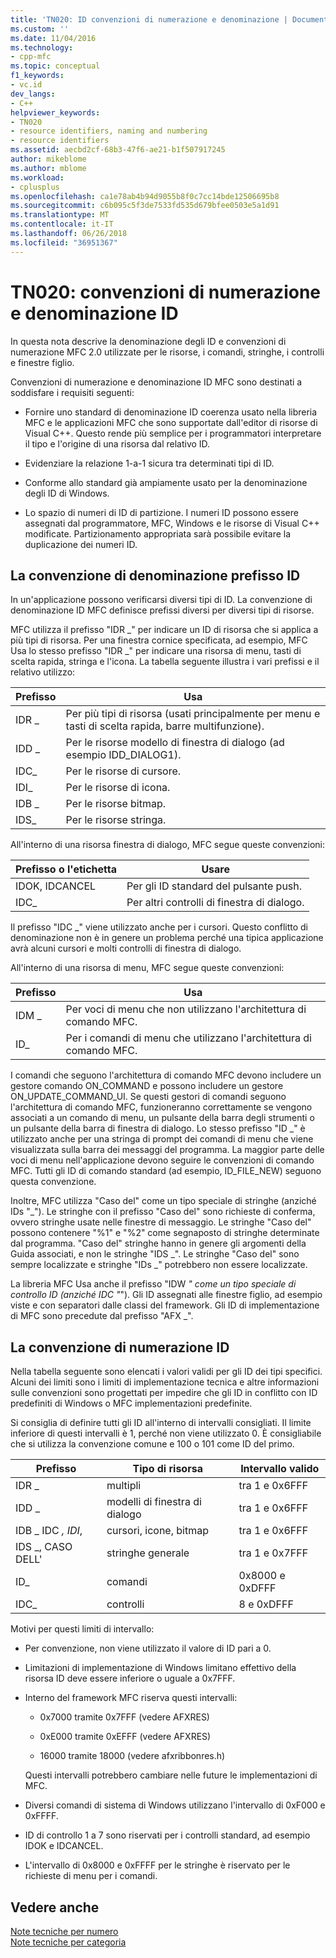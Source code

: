 ```yaml
---
title: 'TN020: ID convenzioni di numerazione e denominazione | Documenti Microsoft'
ms.custom: ''
ms.date: 11/04/2016
ms.technology:
- cpp-mfc
ms.topic: conceptual
f1_keywords:
- vc.id
dev_langs:
- C++
helpviewer_keywords:
- TN020
- resource identifiers, naming and numbering
- resource identifiers
ms.assetid: aecbd2cf-68b3-47f6-ae21-b1f507917245
author: mikeblome
ms.author: mblome
ms.workload:
- cplusplus
ms.openlocfilehash: ca1e78ab4b94d9055b8f0c7cc14bde12506695b8
ms.sourcegitcommit: c6b095c5f3de7533fd535d679bfee0503e5a1d91
ms.translationtype: MT
ms.contentlocale: it-IT
ms.lasthandoff: 06/26/2018
ms.locfileid: "36951367"
---
```

# <a name="tn020-id-naming-and-numbering-conventions"></a>TN020: convenzioni di numerazione e denominazione ID
In questa nota descrive la denominazione degli ID e convenzioni di numerazione MFC 2.0 utilizzate per le risorse, i comandi, stringhe, i controlli e finestre figlio.  
  
 Convenzioni di numerazione e denominazione ID MFC sono destinati a soddisfare i requisiti seguenti:  
  
-   Fornire uno standard di denominazione ID coerenza usato nella libreria MFC e le applicazioni MFC che sono supportate dall'editor di risorse di Visual C++. Questo rende più semplice per i programmatori interpretare il tipo e l'origine di una risorsa dal relativo ID.  
  
-   Evidenziare la relazione 1-a-1 sicura tra determinati tipi di ID.  
  
-   Conforme allo standard già ampiamente usato per la denominazione degli ID di Windows.  
  
-   Lo spazio di numeri di ID di partizione. I numeri ID possono essere assegnati dal programmatore, MFC, Windows e le risorse di Visual C++ modificate. Partizionamento appropriata sarà possibile evitare la duplicazione dei numeri ID.  
  
## <a name="the-id-prefix-naming-convention"></a>La convenzione di denominazione prefisso ID  
 In un'applicazione possono verificarsi diversi tipi di ID. La convenzione di denominazione ID MFC definisce prefissi diversi per diversi tipi di risorse.  
  
 MFC utilizza il prefisso "IDR _" per indicare un ID di risorsa che si applica a più tipi di risorsa. Per una finestra cornice specificata, ad esempio, MFC Usa lo stesso prefisso "IDR _" per indicare una risorsa di menu, tasti di scelta rapida, stringa e l'icona. La tabella seguente illustra i vari prefissi e il relativo utilizzo:  
  
|Prefisso|Usa|  
|------------|---------|  
|IDR _|Per più tipi di risorsa (usati principalmente per menu e tasti di scelta rapida, barre multifunzione).|  
|IDD _|Per le risorse modello di finestra di dialogo (ad esempio IDD_DIALOG1).|  
|IDC_|Per le risorse di cursore.|  
|IDI_|Per le risorse di icona.|  
|IDB _|Per le risorse bitmap.|  
|IDS_|Per le risorse stringa.|  
  
 All'interno di una risorsa finestra di dialogo, MFC segue queste convenzioni:  
  
|Prefisso o l'etichetta|Usare|  
|---------------------|---------|  
|IDOK, IDCANCEL|Per gli ID standard del pulsante push.|  
|IDC_|Per altri controlli di finestra di dialogo.|  
  
 Il prefisso "IDC _" viene utilizzato anche per i cursori. Questo conflitto di denominazione non è in genere un problema perché una tipica applicazione avrà alcuni cursori e molti controlli di finestra di dialogo.  
  
 All'interno di una risorsa di menu, MFC segue queste convenzioni:  
  
|Prefisso|Usa|  
|------------|---------|  
|IDM _|Per voci di menu che non utilizzano l'architettura di comando MFC.|  
|ID_|Per i comandi di menu che utilizzano l'architettura di comando MFC.|  
  
 I comandi che seguono l'architettura di comando MFC devono includere un gestore comando ON_COMMAND e possono includere un gestore ON_UPDATE_COMMAND_UI. Se questi gestori di comandi seguono l'architettura di comando MFC, funzioneranno correttamente se vengono associati a un comando di menu, un pulsante della barra degli strumenti o un pulsante della barra di finestra di dialogo. Lo stesso prefisso "ID _" è utilizzato anche per una stringa di prompt dei comandi di menu che viene visualizzata sulla barra dei messaggi del programma. La maggior parte delle voci di menu nell'applicazione devono seguire le convenzioni di comando MFC. Tutti gli ID di comando standard (ad esempio, ID_FILE_NEW) seguono questa convenzione.  
  
 Inoltre, MFC utilizza "Caso del" come un tipo speciale di stringhe (anziché IDs "_"). Le stringhe con il prefisso "Caso del" sono richieste di conferma, ovvero stringhe usate nelle finestre di messaggio. Le stringhe "Caso del" possono contenere "%1" e "%2" come segnaposto di stringhe determinate dal programma. "Caso del" stringhe hanno in genere gli argomenti della Guida associati, e non le stringhe "IDS _". Le stringhe "Caso del" sono sempre localizzate e stringhe "IDs _" potrebbero non essere localizzate.  
  
 La libreria MFC Usa anche il prefisso "IDW _" come un tipo speciale di controllo ID (anziché IDC "_"). Gli ID assegnati alle finestre figlio, ad esempio viste e con separatori dalle classi del framework. Gli ID di implementazione di MFC sono precedute dal prefisso "AFX _".  
  
## <a name="the-id-numbering-convention"></a>La convenzione di numerazione ID  
 Nella tabella seguente sono elencati i valori validi per gli ID dei tipi specifici. Alcuni dei limiti sono i limiti di implementazione tecnica e altre informazioni sulle convenzioni sono progettati per impedire che gli ID in conflitto con ID predefiniti di Windows o MFC implementazioni predefinite.  
  
 Si consiglia di definire tutti gli ID all'interno di intervalli consigliati. Il limite inferiore di questi intervalli è 1, perché non viene utilizzato 0. È consigliabile che si utilizza la convenzione comune e 100 o 101 come ID del primo.  
  
|Prefisso|Tipo di risorsa|Intervallo valido|  
|------------|-------------------|-----------------|  
|IDR _|multipli|tra 1 e 0x6FFF|  
|IDD _|modelli di finestra di dialogo|tra 1 e 0x6FFF|  
|IDB _ IDC _, IDI_,|cursori, icone, bitmap|tra 1 e 0x6FFF|  
|IDS _, CASO DELL'|stringhe generale|tra 1 e 0x7FFF|  
|ID_|comandi|0x8000 e 0xDFFF|  
|IDC_|controlli|8 e 0xDFFF|  
  
 Motivi per questi limiti di intervallo:  
  
-   Per convenzione, non viene utilizzato il valore di ID pari a 0.  
  
-   Limitazioni di implementazione di Windows limitano effettivo della risorsa ID deve essere inferiore o uguale a 0x7FFF.  
  
-   Interno del framework MFC riserva questi intervalli:  
  
    -   0x7000 tramite 0x7FFF (vedere AFXRES)  
  
    -   0xE000 tramite 0xEFFF (vedere AFXRES)  
  
    -   16000 tramite 18000 (vedere afxribbonres.h)  
  
     Questi intervalli potrebbero cambiare nelle future le implementazioni di MFC.  
  
-   Diversi comandi di sistema di Windows utilizzano l'intervallo di 0xF000 e 0xFFFF.  
  
-   ID di controllo 1 a 7 sono riservati per i controlli standard, ad esempio IDOK e IDCANCEL.  
  
-   L'intervallo di 0x8000 e 0xFFFF per le stringhe è riservato per le richieste di menu per i comandi.  
  
## <a name="see-also"></a>Vedere anche  
 [Note tecniche per numero](../mfc/technical-notes-by-number.md)   
 [Note tecniche per categoria](../mfc/technical-notes-by-category.md)

